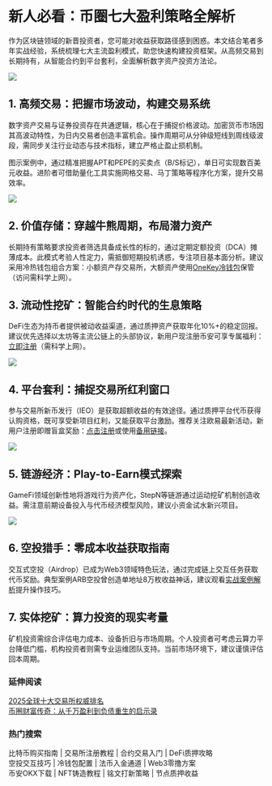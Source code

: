 # 新人必看：币圈七大盈利策略全解析

作为区块链领域的新晋投资者，您可能对收益获取路径感到困惑。本文结合笔者多年实战经验，系统梳理七大主流盈利模式，助您快速构建投资框架。从高频交易到长期持有，从智能合约到平台套利，全面解析数字资产投资方法论。

![](https://ac63e02.webp.li/biquanjiaoyi.png)

## 1. 高频交易：把握市场波动，构建交易系统
数字资产交易与证券投资存在共通逻辑，核心在于捕捉价格波动。加密货币市场因其高波动特性，为日内交易者创造丰富机会。操作周期可从分钟级短线到周线级波段，需同步关注行业动态与技术指标，建立严格止盈止损机制。

图示案例中，通过精准把握APT和PEPE的买卖点（B/S标记），单日可实现数百美元收益。进阶者可借助量化工具实施网格交易、马丁策略等程序化方案，提升交易效率。

![](https://ac63e02.webp.li/program-trade.gif)

## 2. 价值存储：穿越牛熊周期，布局潜力资产
长期持有策略要求投资者筛选具备成长性的标的，通过定期定额投资（DCA）摊薄成本。此模式考验人性定力，需抵御短期投机诱惑，专注项目基本面分析。建议采用冷热钱包组合方案：小额资产存交易所，大额资产使用[OneKey冷钱包](https://card.onekey.so/?i=CA6RMD)保管（访问需科学上网）。

## 3. 流动性挖矿：智能合约时代的生息策略
DeFi生态为持币者提供被动收益渠道，通过质押资产获取年化10%+的稳定回报。建议优先选择以太坊等主流公链上的头部协议，新用户现注册币安可享专属福利：[立即注册](https://accounts.binance.com/zh-CN/register?ref=36457687)（需科学上网）。

![](https://ac63e02.webp.li/bnb-defi.png)

## 4. 平台套利：捕捉交易所红利窗口
参与交易所新币发行（IEO）是获取超额收益的有效途径。通过质押平台代币获得认购资格，既可享受新项目红利，又能获取平台激励。推荐关注欧易最新活动，新用户注册即赠盲盒奖励：[点击注册](https://www.okx.com/zh-hans/join/74873351)或使用[备用链接](https://www.chouyi.world/zh-hans/join/18639032)。

[![](https://fe095ec.webp.li/top-10-exchanges-001.jpg)](https://www.chouyi.world/zh-hans/join/18639032)

## 5. 链游经济：Play-to-Earn模式探索
GameFi领域创新性地将游戏行为资产化，StepN等链游通过运动挖矿机制创造收益。需注意前期设备投入与代币经济模型风险，建议小资金试水新兴项目。

![](https://ac63e02.webp.li/gamefi-stepN.gif)

## 6. 空投猎手：零成本收益获取指南
交互式空投（Airdrop）已成为Web3领域特色玩法，通过完成链上交互任务获取代币奖励。典型案例ARB空投曾创造单地址8万枚收益神话，建议观看[实战案例解析](https://www.youtube.com/watch?reload=9&v=etCqRv0Mxoc)提升操作技巧。

## 7. 实体挖矿：算力投资的现实考量
矿机投资需综合评估电力成本、设备折旧与市场周期。个人投资者可考虑云算力平台降低门槛，机构投资者则需专业运维团队支持。当前市场环境下，建议谨慎评估回本周期。

### 延伸阅读
[2025全球十大交易所权威排名](https://btc8848.com/top-10-exchanges/)  
[币圈财富传奇：从千万盈利到负债重生的启示录](https://heiyetouzi.xyz/biquanstory001/)

### 热门搜索
比特币购买指南 | 交易所注册教程 | 合约交易入门 | DeFi质押攻略  
空投交互技巧 | 冷钱包配置 | 法币入金通道 | Web3零撸方案  
币安OKX下载 | NFT铸造教程 | 铭文打新策略 | 节点质押收益